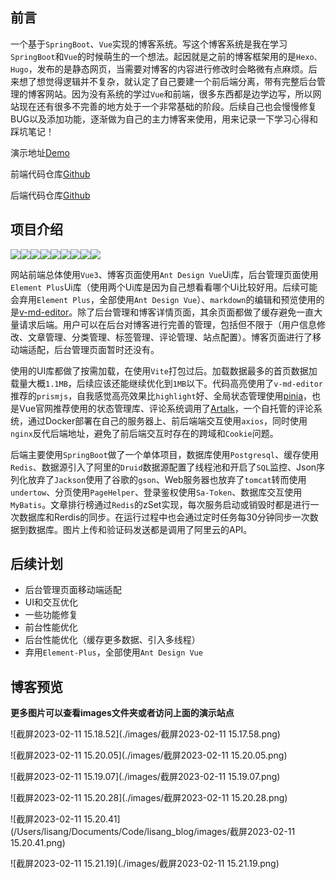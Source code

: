 ## 前言

一个基于`SpringBoot`、`Vue`实现的博客系统。写这个博客系统是我在学习`SpringBoot`和`Vue`的时候萌生的一个想法。起因就是之前的博客框架用的是`Hexo、Hugo`，发布的是静态网页，当需要对博客的内容进行修改时会略微有点麻烦。后来想了想觉得逻辑并不复杂，就认定了自己要建一个前后端分离，带有完整后台管理的博客网站。因为没有系统的学过`Vue`和前端，很多东西都是边学边写，所以网站现在还有很多不完善的地方处于一个非常基础的阶段。后续自己也会慢慢修复BUG以及添加功能，逐渐做为自己的主力博客来使用，用来记录一下学习心得和踩坑笔记！

演示地址[Demo](https://blog.zeroxn.com)

前端代码仓库[Github](https://github.com/wnnce/lisang_blog_vue)

后端代码仓库[Github](https://github.com/wnnce/lisang_blog_server)

## 项目介绍



<img src="https://img.shields.io/static/v1?style=appveyor&logo=Spring Boot&label=SpringBoot&message=2.7.7&color=green" /><img src="https://img.shields.io/static/v1?style=appveyor&logo=MyBatis&label=MyBatis&message=3.0.1&color=red" /><img src="https://img.shields.io/static/v1?style=appveyor&logo=druid&label=Druid&message=1.2.15&color=red" /><img src="https://img.shields.io/static/v1?style=appveyor&logo=Redis&label=Redis&message=7.0.8&color=red" /><img src="https://img.shields.io/static/v1?style=appveyor&logo=PostgreSQL&label=PostgreSQL&message=14.6&color=blue" /><img src="https://img.shields.io/static/v1?style=appveyor&logo=Axios&label=Axios&message=1.2.2&color=purple" /><img src="https://img.shields.io/static/v1?style=appveyor&logo=vue.js&label=Vue&message=3.2.45&color=green" /><img src="https://img.shields.io/static/v1?style=appveyor&label= Element-Plus&message=2.2.28&color=blue" /><img src="https://img.shields.io/static/v1?style=appveyor&logo=Ant Design&label= Ant Design Vue&message=3.2.14&color=blue" />



网站前端总体使用`Vue3`、博客页面使用`Ant Design Vue`Ui库，后台管理页面使用`Element Plus`Ui库（使用两个Ui库是因为自己想看看哪个Ui比较好用。后续可能会弃用`Element Plus`，全部使用`Ant Design Vue`）、`markdown`的编辑和预览使用的是[v-md-editor](https://github.com/code-farmer-i/vue-markdown-editor)。除了后台管理和博客详情页面，其余页面都做了缓存避免一直大量请求后端。用户可以在后台对博客进行完善的管理，包括但不限于（用户信息修改、文章管理、分类管理、标签管理、评论管理、站点配置）。博客页面进行了移动端适配，后台管理页面暂时还没有。

使用的UI库都做了按需加载，在使用`Vite`打包过后。加载数据最多的首页数据加载量大概`1.1MB`，后续应该还能继续优化到`1MB`以下。代码高亮使用了`v-md-editor`推荐的`prismjs`，自我感觉高亮效果比`highlight`好、全局状态管理使用[pinia](https://pinia.web3doc.top/)，也是Vue官网推荐使用的状态管理库、评论系统调用了[Artalk](https://artalk.js.org/)，一个自托管的评论系统，通过Docker部署在自己的服务器上、前后端端交互使用`axios`，同时使用`nginx`反代后端地址，避免了前后端交互时存在的跨域和`Cookie`问题。

后端主要使用`SpringBoot`做了一个单体项目，数据库使用`Postgresql`、缓存使用`Redis`、数据源引入了阿里的`Druid`数据源配置了线程池和开启了`SQL`监控、Json序列化放弃了`Jackson`使用了谷歌的`gson`、Web服务器也放弃了`tomcat`转而使用`undertow`、分页使用`PageHelper`、登录鉴权使用`Sa-Token`、数据库交互使用`MyBatis`。文章排行榜通过`Redis`的zSet实现，每次服务启动或销毁时都是进行一次数据库和Rerdis的同步。在运行过程中也会通过定时任务每30分钟同步一次数据到数据库。图片上传和验证码发送都是调用了阿里云的API。

## 后续计划

- 后台管理页面移动端适配
- UI和交互优化
- 一些功能修复
- 前台性能优化
- 后台性能优化（缓存更多数据、引入多线程）
- 弃用`Element-Plus`，全部使用`Ant Design Vue`

## 博客预览

**更多图片可以查看images文件夹或者访问上面的演示站点**

![截屏2023-02-11 15.18.52](./images/截屏2023-02-11 15.17.58.png)



![截屏2023-02-11 15.20.05](./images/截屏2023-02-11 15.20.05.png)

 ![截屏2023-02-11 15.19.07](./images/截屏2023-02-11 15.19.07.png)

 ![截屏2023-02-11 15.20.28](./images/截屏2023-02-11 15.20.28.png)

 ![截屏2023-02-11 15.20.41](/Users/lisang/Documents/Code/lisang_blog/images/截屏2023-02-11 15.20.41.png)

![截屏2023-02-11 15.21.19](./images/截屏2023-02-11 15.21.19.png)

